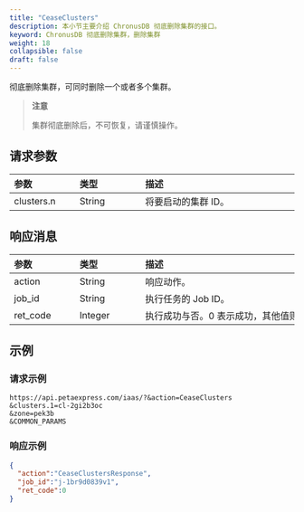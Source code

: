 ```yaml
---
title: "CeaseClusters"
description: 本小节主要介绍 ChronusDB 彻底删除集群的接口。 
keyword: ChronusDB 彻底删除集群，删除集群
weight: 18
collapsible: false
draft: false
---
```




彻底删除集群，可同时删除一个或者多个集群。

> **注意**
> 
> 集群彻底删除后，不可恢复，请谨慎操作。

## 请求参数

|<span style="display:inline-block;width:100px">参数</span> |<span style="display:inline-block;width:100px">类型</span>|<span style="display:inline-block;width:380px">描述</span>|<span style="display:inline-block;width:100px">是否必选</span>|
| :--- | :--- | :--- | :--- |
| clusters.n | String | 将要启动的集群 ID。 | Yes |

## 响应消息

|<span style="display:inline-block;width:100px">参数</span> |<span style="display:inline-block;width:100px">类型</span>|<span style="display:inline-block;width:380px">描述</span>|
| :--- | :--- | :--- | 
| action | String | 响应动作。 |
| job_id | String | 执行任务的 Job ID。 |
| ret_code | Integer | 执行成功与否。0 表示成功，其他值则为错误代码。 |

## 示例 

### 请求示例

```url
https://api.petaexpress.com/iaas/?&action=CeaseClusters
&clusters.1=cl-2gi2b3oc
&zone=pek3b
&COMMON_PARAMS
```

### 响应示例

```json
{
  "action":"CeaseClustersResponse",
  "job_id":"j-1br9d0839v1",
  "ret_code":0
}

```
